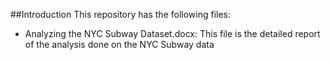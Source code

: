 ##Introduction
This repository has the following files:
* Analyzing the NYC Subway Dataset.docx: This file is the detailed report of the analysis done on the NYC Subway data